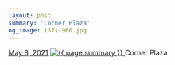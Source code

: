 ```yaml
---
layout: post
summary: 'Corner Plaza'
og_image: 1371-960.jpg
---
```


<p>
  <time>
    <a href="/1371">May 8, 2021</a>
  </time>
  <a href="/1371">
    <img src="{{ site.assets_url }}/1371-480.jpg" srcset="{{ site.assets_url }}/1371-240.jpg 240w, {{ site.assets_url }}/1371-480.jpg 480w, {{ site.assets_url }}/1371-720.jpg 720w, {{ site.assets_url }}/1371-960.jpg 960w" sizes="(min-width: 700px) 50vw, calc(100vw - 2rem)" alt="{{ page.summary }}" />
  </a>
  <span>Corner Plaza</span>
</p>
